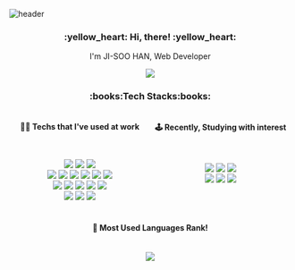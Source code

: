 ![header](https://capsule-render.vercel.app/api?type=wave&height=200&color=f1e1a6&text=didue)

<h3 align="center">:yellow_heart: Hi, there! :yellow_heart:</h3>
<p align="center">I'm JI-SOO HAN, Web Developer</p>
<p align="center">
  <a href="https://hits.seeyoufarm.com"><img src="https://hits.seeyoufarm.com/api/count/incr/badge.svg?url=https%3A%2F%2Fgithub.com%2Fdidue%2Fhit-counter&count_bg=%2379C83D&title_bg=%23555555&icon=&icon_color=%23E7E7E7&title=hits&edge_flat=false"/></a>
</p>
<h3 align="center">:books:Tech Stacks:books:</h3>
<div style="display:grid; grid-template-columns: 1fr 1fr;">
    <div style="display:flex; flex-direction:column;">
        <h4 align="center">👩‍💻 Techs that I've used at work</h4><br/>
        <p align="center">
            <img src="https://img.shields.io/badge/Java-008FC7?style=flat-square&logo=Java&logoColor=white"/></a>
            <img src="https://img.shields.io/badge/Spring-6DB33F?style=flat-square&logo=Spring&logoColor=white"/></a>
            <img src="https://img.shields.io/badge/SpringBoot-6DB33F?style=flat-square&logo=SpringBoot&logoColor=white"/></a>
            <br/>
            <img src="https://img.shields.io/badge/TypeScript-1572B6?style=flat-square&logo=TypeScript&logoColor=black"/></a>
            <img src="https://img.shields.io/badge/NodeJS-339933?style=flat-square&logo=Node.js&logoColor=white"/></a>
            <img src="https://img.shields.io/badge/React-61DAFB?style=flat-square&logo=React&logoColor=black"/></a>
            <img src="https://img.shields.io/badge/Redux-764ABC?style=flat-square&logo=Redux&logoColor=white"/></a>
            <img src="https://img.shields.io/badge/Nextjs-000000?style=flat-square&logo=Next.js&logoColor=white" />
            <img src="https://img.shields.io/badge/Javascript-fbe946?style=flat-square&logo=Javascript&logoColor=black"/></a>
            <br/>
            <img src="https://img.shields.io/badge/Oracle-F80000?style=flat-square&logo=Oracle&logoColor=white"/></a>
            <img src="https://img.shields.io/badge/PostgreSQL-4169E1?style=flat-square&logo=PostgreSQL&logoColor=white"/></a>
            <img src="https://img.shields.io/badge/PL/SQL-40B5A4?style=flat-square&logo=PLSQL&logoColor=white" />
            <img src="https://img.shields.io/badge/MySQL-4479A1?style=flat-square&logo=MySQL&logoColor=white" />
            <img src="https://img.shields.io/badge/Mongo DB-47A248?style=flat-square&logo=MongoDB&logoColor=white"/></a>
            <br/>
            <img src="https://img.shields.io/badge/Amazon AWS-232F3E?style=flat-square&logo=amazonwebservices&logoColor=white" />
            <img src="https://img.shields.io/badge/Git-F05032?style=flat-square&logo=Git&logoColor=white" />
            <img src="https://img.shields.io/badge/SVN-26689A?style=flat-square"/>
            <br/>
        </p>
    </div>
    <div style="display:flex; flex-direction:column;">
        <h4 align="center">🕹 Recently, Studying with interest</h4><br/>
        <p align="center">
        <img src="https://img.shields.io/badge/Apache Kafka-764ABC?style=flat-square&logo=apachekafka&logoColor=white"/></a>
        <img src="https://img.shields.io/badge/Kotlin-7F52FF?style=flat-square&logo=Kotlin&logoColor=white" />
        <img src="https://img.shields.io/badge/OpenAI-000000?style=flat-square&logo=OpenAI&logoColor=white" />
        <br/>
        <img src="https://img.shields.io/badge/VueJS-4FC08D?style=flat-square&logo=Vue.js&logoColor=black"/></a>
        <img src="https://img.shields.io/badge/Flutter-02569B?style=flat-square&logo=flutter&logoColor=white" />
        <img src="https://img.shields.io/badge/MariaDB-003545?style=flat-square&logo=MariaDB&logoColor=white"/></a>
        <br/>
        </p>
    </div>
</div>
<div align="center" style="margin-top:1.5rem;">
    <h4 align="center">🫶 Most Used Languages Rank!</h4><br/>
    <img src="https://github-readme-stats.vercel.app/api/top-langs/?username=didue"/>
</div>
